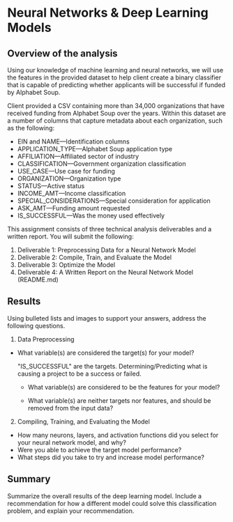 # Neural Networks & Deep Learning Models

## Overview of the analysis
Using our knowledge of machine learning and neural networks, we will use the features in the provided dataset to help client create a binary classifier that is capable of predicting whether applicants will be successful if funded by Alphabet Soup.

Client provided a CSV containing more than 34,000 organizations that have received funding from Alphabet Soup over the years. Within this dataset are a number of columns that capture metadata about each organization, such as the following:

- EIN and NAME—Identification columns
- APPLICATION_TYPE—Alphabet Soup application type
- AFFILIATION—Affiliated sector of industry
- CLASSIFICATION—Government organization classification
- USE_CASE—Use case for funding
- ORGANIZATION—Organization type
- STATUS—Active status
- INCOME_AMT—Income classification
- SPECIAL_CONSIDERATIONS—Special consideration for application
- ASK_AMT—Funding amount requested
- IS_SUCCESSFUL—Was the money used effectively

This assignment consists of three technical analysis deliverables and a written report. You will submit the following:

1. Deliverable 1: Preprocessing Data for a Neural Network Model
2. Deliverable 2: Compile, Train, and Evaluate the Model
3. Deliverable 3: Optimize the Model
4. Deliverable 4: A Written Report on the Neural Network Model (README.md)

## Results
Using bulleted lists and images to support your answers, address the following questions.

1. Data Preprocessing
- What variable(s) are considered the target(s) for your model?</p>
"IS_SUCCESSFUL" are the targets. Determining/Predicting what is causing a project to be a success or failed.
 
  - What variable(s) are considered to be the features for your model?
 
 
  - What variable(s) are neither targets nor features, and should be removed from the input data?


2. Compiling, Training, and Evaluating the Model
  - How many neurons, layers, and activation functions did you select for your neural network model, and why?
  - Were you able to achieve the target model performance?
  - What steps did you take to try and increase model performance?
  
## Summary
Summarize the overall results of the deep learning model. 
Include a recommendation for how a different model could solve this classification problem, and explain your recommendation.
